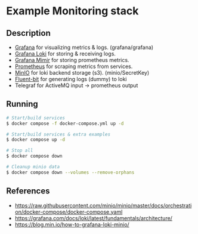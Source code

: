 # Example Monitoring stack

## Description

  * [Grafana](http://localhost:3000) for visualizing metrics & logs. (grafana/grafana)
  * [Grafana Loki](http://localhost:3100) for storing & receiving logs.
  * [Grafana Mimir](http://localhost:8080) for storing prometheus metrics.
  * [Prometheus](http://localhost:9090) for scraping metrics from services.
  * [MinIO](http://localhost:9001) for loki backend storage (s3). (minio/SecretKey)
  * [Fluent-bit](http://localhost:2020) for generating logs (dummy) to loki
  * Telegraf for ActiveMQ input -> prometheus output

## Running

```bash
# Start/build services
$ docker compose -f docker-compose.yml up -d

# Start/build services & extra examples
$ docker compose up -d

# Stop all
$ docker compose down 

# Cleanup minio data
$ docker compose down --volumes --remove-orphans
```

## References

  * https://raw.githubusercontent.com/minio/minio/master/docs/orchestration/docker-compose/docker-compose.yaml
  * https://grafana.com/docs/loki/latest/fundamentals/architecture/
  * https://blog.min.io/how-to-grafana-loki-minio/